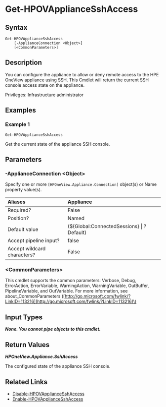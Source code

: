 ﻿---
description: Get the current SSH console access state.
---

# Get-HPOVApplianceSshAccess

## Syntax

```text
Get-HPOVApplianceSshAccess
    [-ApplianceConnection <Object>]
    [<CommonParameters>]
```

## Description

You can configure the appliance to allow or deny remote access to the HPE OneView appliance using SSH.  This Cmdlet will return the current SSH console access state on the appliance.

Privileges: Infrastructure administrator

## Examples

###  Example 1 

```text
Get-HPOVApplianceSshAccess
```

Get the current state of the appliance SSH console.

## Parameters

### -ApplianceConnection &lt;Object&gt;

Specify one or more `[HPOneView.Appliance.Connection]` object(s) or Name property value(s).

| Aliases | Appliance |
| :--- | :--- |
| Required? | False |
| Position? | Named |
| Default value | (${Global:ConnectedSessions} &vert; ? Default) |
| Accept pipeline input? | false |
| Accept wildcard characters? | False |

### &lt;CommonParameters&gt;

This cmdlet supports the common parameters: Verbose, Debug, ErrorAction, ErrorVariable, WarningAction, WarningVariable, OutBuffer, PipelineVariable, and OutVariable. For more information, see about\_CommonParameters \([http://go.microsoft.com/fwlink/?LinkID=113216](http://go.microsoft.com/fwlink/?LinkID=113216)\)

## Input Types

_**None.  You cannot pipe objects to this cmdlet.**_

## Return Values

_**HPOneView.Appliance.SshAccess**_

The configured state of the appliance SSH console.

## Related Links

* [Disable-HPOVApplianceSshAccess](disable-hpovappliancesshaccess.md)
* [Enable-HPOVApplianceSshAccess](enable-hpovappliancesshaccess.md)
